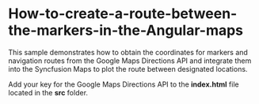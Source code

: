 # How-to-create-a-route-between-the-markers-in-the-Angular-maps

This sample demonstrates how to obtain the coordinates for markers and navigation routes from the Google Maps Directions API and integrate them into the Syncfusion Maps to plot the route between designated locations.

Add your key for the Google Maps Directions API to the **index.html** file located in the **src** folder.
